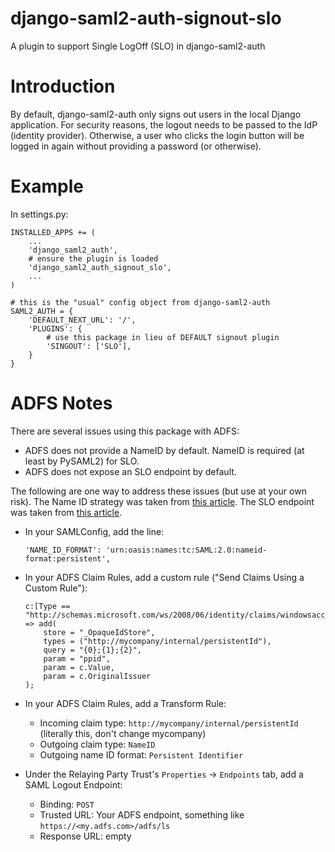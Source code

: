 # django-saml2-auth-signout-slo
A plugin to support Single LogOff (SLO) in django-saml2-auth

# Introduction

By default, django-saml2-auth only signs out users in the local Django application.  For security reasons,
the logout needs to be passed to the IdP (identity provider).  Otherwise, a user who clicks the login
button will be logged in again without providing a password (or otherwise).

# Example

In settings.py:

    INSTALLED_APPS += (
        ...
        'django_saml2_auth',
        # ensure the plugin is loaded
        'django_saml2_auth_signout_slo',
        ...
    )
    
    # this is the "usual" config object from django-saml2-auth
    SAML2_AUTH = {
        'DEFAULT_NEXT_URL': '/',
        'PLUGINS': {
            # use this package in lieu of DEFAULT signout plugin 
            'SINGOUT': ['SLO'],
        }
    }

# ADFS Notes

There are several issues using this package with ADFS:

 - ADFS does not provide a NameID by default.  NameID is required (at least by PySAML2) for SLO.
 - ADFS does not expose an SLO endpoint by default.
 
The following are one way to address these issues (but use at your own risk).  The Name ID strategy was taken from 
[this article](https://blogs.msdn.microsoft.com/card/2010/02/17/name-identifiers-in-saml-assertions/).  The SLO 
endpoint was taken from [this article](https://help.mulesoft.com/s/article/Configuring-ADFS-SLO-endpoint).  

 - In your SAMLConfig, add the line:
      
       'NAME_ID_FORMAT': 'urn:oasis:names:tc:SAML:2.0:nameid-format:persistent',
       
 - In your ADFS Claim Rules, add a custom rule ("Send Claims Using a Custom Rule"):

       c:[Type == "http://schemas.microsoft.com/ws/2008/06/identity/claims/windowsaccountname"]
       => add(
           store = "_OpaqueIdStore",
           types = ("http://mycompany/internal/persistentId"),
           query = "{0};{1};{2}",
           param = "ppid",
           param = c.Value,
           param = c.OriginalIssuer
       );

 - In your ADFS Claim Rules, add a Transform Rule:
    - Incoming claim type:  `http://mycompany/internal/persistentId` (literally this, don't change mycompany)
    - Outgoing claim type:  `NameID`
    - Outgoing name ID format:  `Persistent Identifier`

 - Under the Relaying Party Trust's `Properties` -> `Endpoints` tab, add a SAML Logout Endpoint:
 
    - Binding:  `POST`
    - Trusted URL:  Your ADFS endpoint, something like `https://<my.adfs.com>/adfs/ls`
    - Response URL:  empty